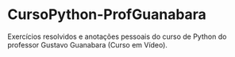 # CursoPython-ProfGuanabara
Exercícios resolvidos e anotações pessoais do curso de Python do professor Gustavo Guanabara (Curso em Vídeo).
